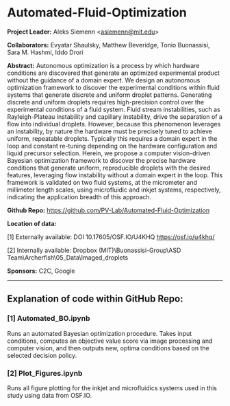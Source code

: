 # Automated-Fluid-Optimization

**Project Leader:** Aleks Siemenn \<<asiemenn@mit.edu>\>

**Collaborators:** Evyatar Shaulsky, Matthew Beveridge, Tonio Buonassisi, Sara M. Hashmi, Iddo Drori

**Abstract:** Autonomous optimization is a process by which hardware conditions are discovered that generate an optimized experimental product without the guidance of a domain expert. We design an autonomous optimization framework to discover the experimental conditions within fluid systems that generate discrete and uniform droplet patterns. Generating discrete and uniform droplets requires high-precision control over the experimental conditions of a fluid system. Fluid stream instabilities, such as Rayleigh-Plateau instability and capillary instability, drive the separation of a flow into individual droplets. However, because this phenomenon leverages an instability, by nature the hardware must be precisely tuned to achieve uniform, repeatable droplets. Typically this requires a domain expert in the loop and constant re-tuning depending on the hardware configuration and liquid precursor selection. Herein, we propose a computer vision-driven Bayesian optimization framework to discover the precise hardware conditions that generate uniform, reproducible droplets with the desired features, leveraging flow instability without a domain expert in the loop. This framework is validated on two fluid systems, at the micrometer and millimeter length scales, using microfluidic and inkjet systems, respectively, indicating the application breadth of this approach.

**Github Repo:** <https://github.com/PV-Lab/Automated-Fluid-Optimization>

**Location of data:**

[1] Externally available: DOI 10.17605/OSF.IO/U4KHQ <https://osf.io/u4khq/>

[2] Internally available: Dropbox (MIT)\Buonassisi-Group\ASD Team\Archerfish\05_Data\Imaged_droplets

**Sponsors:** C2C, Google

*******

## Explanation of code within GitHub Repo:

### [1] Automated_BO.ipynb
Runs an automated Bayesian optimization procedure. Takes input conditions, computes an objective value score via image processing and computer vision, and then outputs new, optima conditions based on the selected decision policy.

### [2] Plot_Figures.ipynb
Runs all figure plotting for the inkjet and microfluidics systems used in this study using data from OSF.IO.
